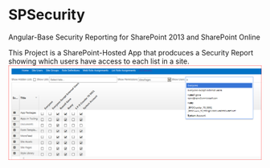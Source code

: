 # SPSecurity
Angular-Base Security Reporting for SharePoint 2013 and SharePoint Online

This Project is a SharePoint-Hosted App that prodcuces a Security Report showing which users have access to each list in a site. ![application page](https://github.com/russgove/SPSecurity/blob/master/AngularSecurityApp/Images/SPSec.PNG)


